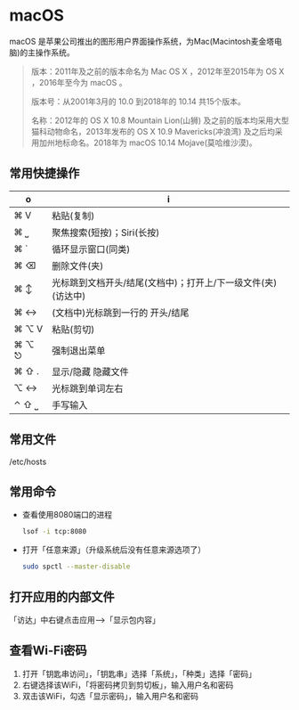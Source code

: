 # macOS

macOS 是苹果公司推出的图形用户界面操作系统，为Mac(Macintosh麦金塔电脑)的主操作系统。

> 版本：2011年及之前的版本命名为 Mac OS X ，2012年至2015年为 OS X ，2016年至今为 macOS 。
> 
> 版本号：从2001年3月的 10.0 到2018年的 10.14 共15个版本。
> 
> 名称：2012年的 OS X 10.8 Mountain Lion(山狮) 及之前的版本均采用大型猫科动物命名，2013年发布的 OS X 10.9 Mavericks(冲浪湾) 及之后均采用加州地标命名。2018年为 macOS 10.14 Mojave(莫哈维沙漠)。

## 常用快捷操作

o | i
-|-
⌘ V | 粘贴(复制)
⌘ ⎵ | 聚焦搜索(短按)；Siri(长按)
⌘ ` | 循环显示窗口(同类)
⌘ ⌫ | 删除文件(夹)
⌘ ↕ | 光标跳到文档开头/结尾(文档中)；打开上/下一级文件(夹)(访达中)
⌘ ↔ | (文档中)光标跳到一行的 开头/结尾
⌘ ⌥ V | 粘贴(剪切)
⌘ ⌥ ⎋ | 强制退出菜单
⌘ ⇧ . | 显示/隐藏 隐藏文件
⌥ ↔ | 光标跳到单词左右
⌃ ⇧ ⎵ | 手写输入

## 常用文件

/etc/hosts

## 常用命令

- 查看使用8080端口的进程
    ```sh
    lsof -i tcp:8080
    ```
- 打开「任意来源」（升级系统后没有任意来源选项了）
    ```sh
    sudo spctl --master-disable
    ```

## 打开应用的内部文件

「访达」中右键点击应用-->「显示包内容」

## 查看Wi-Fi密码

1. 打开「钥匙串访问」，「钥匙串」选择「系统」，「种类」选择「密码」
2. 右键选择该WiFi，「将密码拷贝到剪切板」，输入用户名和密码
3. 双击该WiFi，勾选「显示密码」，输入用户名和密码
